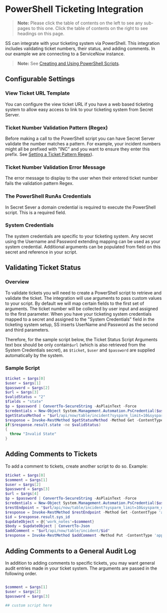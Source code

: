 [title]: # (PowerShell Ticketing Integration)
[tags]: # (PowerShell,ticketing)
[priority]: # (1000)

# PowerShell Ticketing Integration

> **Note:** Please click the table of contents on the left to see any sub-pages to this one. Click the table of contents on the right to see headings on this page.

SS can integrate with your ticketing system via PowerShell. This integration includes validating ticket numbers, their status, and adding comments. In our example we are connecting to a ServiceNow instance.

> **Note:** See [Creating and Using PowerShell Scripts](https://updates.thycotic.net/links.ashx?SecretServerPowerShellKB).

## Configurable Settings

### View Ticket URL Template

You can configure the view ticket URL if you have a web based ticketing system to allow easy access to link to your ticketing system from Secret Server.

### Ticket Number Validation Pattern (Regex)

Before making a call to the PowerShell script you can have Secret Server validate the number matches a pattern. For example, your incident numbers might all be prefixed with "INC" and you want to ensure they enter this prefix. See [Setting a Ticket Pattern Regex](../index.md#setting-a-ticket-pattern-regex)).

### Ticket Number Validation Error Message

The error message to display to the user when their entered ticket number fails the validation pattern Regex.

### The PowerShell RunAs Credentials

In Secret Sever a domain credential is required to execute the PowerShell script. This is a required field.

### System Credentials

The system credentials are specific to your ticketing system. Any secret using the Username and Password extending mapping can be used as your system credential. Additional arguments can be populated from field on this secret and reference in your script.

## Validating Ticket Status

### Overview

To validate tickets you will need to create a PowerShell script to retrieve and validate the ticket. The integration will use arguments to pass custom values to your script. By default we will map certain fields to the first set of arguments. The ticket number will be collected by user input and assigned to the first parameter. When you have your ticketing system credentials mapped to a secret and assigned to the "System Credentials" field in the ticketing system setup, SS inserts UserName and Password as the second and third parameters.

Therefore, for the sample script below, the Ticket Status Script Arguments text box should be only contain`$url` (which is also retrieved from the System Credentials secret), as `$ticket`, `$user` and `$password` are supplied automatically by the system.

### Sample Script

``` powershell
$ticket = $args[0]
$user = $args[1]
$password = $args[2]
$url = $args[3]
$validStatus = "2"
$fields = "state"
$p = $password | ConvertTo-SecureString -AsPlainText -Force
$credentials = New-Object System.Management.Automation.PsCredential($user,$p)
$getStatusMethod = "$url/api/now/table/incident?sysparm_limit=10&sysparm_query=number=$ticket&sysparm_display_value=&sysparm_fields=$fields"
$response = Invoke-RestMethod $getStatusMethod -Method Get -ContentType 'application/json' -Credential $credentials
if($response.result.state -ne $validStatus)
{
  throw "Invalid State"
}
```

## Adding Comments to Tickets

To add a comment to tickets, create another script to do so. Example:

```powershell
$ticket = $args[0]
$comment = $args[1]
$user = $args[2]
$password = $args[3]
$url = $args[4]
$p = $password | ConvertTo-SecureString -AsPlainText -Force
$credentials = New-Object System.Management.Automation.PsCredential($user,$p)
$restEndpoint = "$url/api/now/table/incident?sysparm_limit=10&sysparm_query=number=$ticket&sysparm_display_value=&sysparm_fields=sys_id"
$response = Invoke-RestMethod $restEndpoint -Method Get -ContentType 'application/json' -Credential $credentials
$id = $response.result.sys_id
$updateObject = @{'work_notes'=$comment}
$body = $updateObject | ConvertTo-Json
$addComment = "$url/api/now/table/incident/$id"
$response = Invoke-RestMethod $addComment -Method Put -ContentType 'application/json' -Credential $credentials -Body $body
```

## Adding Comments to a General Audit Log

In addition to adding comments to specific tickets, you may want general audit entries made in your ticket system. The arguments are passed in the following order.

```powershell

$comment = $args[1]
$user = $args[2]
$password = $args[3]

## custom script here

```

